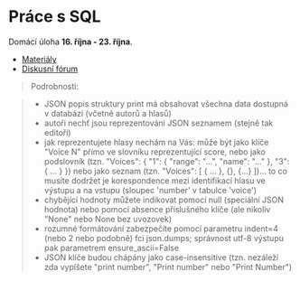 # Práce s SQL

Domácí úloha **16. října - 23. října**.

* [Materiály](https://is.muni.cz/auth/el/1433/podzim2018/PV248/um/python.pdf#page=121)
* [Diskusní fórum](https://is.muni.cz/auth/cd/1433/podzim2018/PV248/tyden_4_prace_s_sql)


> Podrobnosti:

> - JSON popis struktury print má obsahovat všechna data dostupná v databázi
(včetně autorů a hlasů)
> - autoři nechť jsou reprezentováni JSON seznamem (stejně tak editoři)
> - jak reprezentujete hlasy nechám na Vás: může být jako klíče "Voice N" přímo ve
slovníku reprezentující score, nebo jako podslovník (tzn. "Voices": { "1": {
"range": "...", "name": "..." }, "3": { ... }  }) nebo jako seznam (tzn.
"Voices": [ { ... }, {}, {...} ])... to co musíte dodržet je korespondence mezi
identifikací hlasu ve výstupu a na vstupu (sloupec 'number' v tabulce 'voice')
> - chybějící hodnoty můžete indikovat pomocí null (speciální JSON hodnota) nebo
pomocí absence příslušného klíče (ale nikoliv "None" nebo None bez uvozovek)
> - rozumné formátování zabezpečíte pomocí parametru indent=4 (nebo 2 nebo
podobně) fci json.dumps; správnost utf-8 výstupu pak parametrem
ensure_ascii=False
> - JSON klíče budou chápány jako case-insensitive (tzn. nezáleží zda vypíšete
"print number", "Print number" nebo "Print Number")